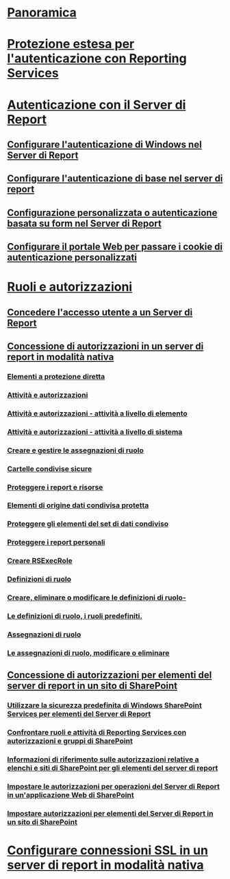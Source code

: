 # [Panoramica](reporting-services-security-and-protection.md)  
# [Protezione estesa per l'autenticazione con Reporting Services](extended-protection-for-authentication-with-reporting-services.md)  
# [Autenticazione con il Server di Report](authentication-with-the-report-server.md)  
## [Configurare l'autenticazione di Windows nel Server di Report](configure-windows-authentication-on-the-report-server.md)  
## [Configurare l'autenticazione di base nel server di report](configure-basic-authentication-on-the-report-server.md)  
## [Configurazione personalizzata o autenticazione basata su form nel Server di Report](configure-custom-or-forms-authentication-on-the-report-server.md)  
## [Configurare il portale Web per passare i cookie di autenticazione personalizzati](configure-the-web-portal-to-pass-custom-authentication-cookies.md)  
# [Ruoli e autorizzazioni](roles-and-permissions-reporting-services.md)  
## [Concedere l'accesso utente a un Server di Report](grant-user-access-to-a-report-server.md)  
## [Concessione di autorizzazioni in un server di report in modalità nativa](granting-permissions-on-a-native-mode-report-server.md)  
### [Elementi a protezione diretta](securable-items.md)  
### [Attività e autorizzazioni](tasks-and-permissions.md)  
### [Attività e autorizzazioni - attività a livello di elemento](tasks-and-permissions-item-level-tasks.md)  
### [Attività e autorizzazioni - attività a livello di sistema](tasks-and-permissions-system-level-tasks.md)  
### [Creare e gestire le assegnazioni di ruolo](create-and-manage-role-assignments.md)  
### [Cartelle condivise sicure](secure-folders.md)  
### [Proteggere i report e risorse](secure-reports-and-resources.md)  
### [Elementi di origine dati condivisa protetta](secure-shared-data-source-items.md)  
### [Proteggere gli elementi del set di dati condiviso](secure-shared-dataset-items.md)  
### [Proteggere i report personali](secure-my-reports.md)  
### [Creare RSExecRole](create-the-rsexecrole.md)  
### [Definizioni di ruolo](role-definitions.md)  
### [Creare, eliminare o modificare le definizioni di ruolo-](role-definitions-create-delete-or-modify.md)  
### [Le definizioni di ruolo, i ruoli predefiniti.](role-definitions-predefined-roles.md)  
### [Assegnazioni di ruolo](role-assignments.md)  
### [Le assegnazioni di ruolo, modificare o eliminare](role-assignments-modify-or-delete.md)  
## [Concessione di autorizzazioni per elementi del server di report in un sito di SharePoint](granting-permissions-on-report-server-items-on-a-sharepoint-site.md)  
### [Utilizzare la sicurezza predefinita di Windows SharePoint Services per elementi del Server di Report](use-built-in-security-in-windows-sharepoint-services-for-report-server-items.md)  
### [Confrontare ruoli e attività di Reporting Services con autorizzazioni e gruppi di SharePoint](reporting-services-roles-tasks-vs-sharepoint-groups-permissions.md)  
### [Informazioni di riferimento sulle autorizzazioni relative a elenchi e siti di SharePoint per gli elementi del server di report](sharepoint-site-and-list-permission-reference-for-report-server-items.md)  
### [Impostare le autorizzazioni per operazioni del Server di Report in un'applicazione Web di SharePoint](set-permissions-for-report-server-operations-in-a-sharepoint-web-application.md)  
### [Impostare autorizzazioni per elementi del Server di Report in un sito di SharePoint](set-permissions-for-report-server-items-on-a-sharepoint-site.md)  
# [Configurare connessioni SSL in un server di report in modalità nativa](configure-ssl-connections-on-a-native-mode-report-server.md)  
